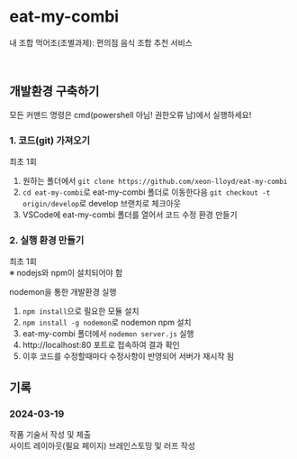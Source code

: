 # eat-my-combi
내 조합 먹어조(조별과제): 편의점 음식 조합 추천 서비스

<br>

## 개발환경 구축하기
모든 커맨드 명령은 cmd(powershell 아님! 권한오류 남)에서 실행하세요!  

### 1. 코드(git) 가져오기
최초 1회
1. 원하는 폴더에서 ```git clone https://github.com/xeon-lloyd/eat-my-combi```
2. ```cd eat-my-combi```로 eat-my-combi 폴더로 이동한다음 ```git checkout -t origin/develop```로 develop 브랜치로 체크아웃
3. VSCode에 eat-my-combi 폴더를 열어서 코드 수정 환경 만들기

### 2. 실행 환경 만들기
최초 1회  
※ nodejs와 npm이 설치되어야 함  

nodemon을 통한 개발환경 실행  
1. ```npm install```으로 필요한 모듈 설치
2. ```npm install -g nodemon```로 nodemon npm 설치
3. eat-my-combi 폴더에서 ```nodemon server.js``` 실행
4. http://localhost:80 포트로 접속하여 결과 확인
5. 이후 코드를 수정할때마다 수정사항이 반영되어 서버가 재시작 됨

## 기록
### 2024-03-19
작품 기술서 작성 및 제출  
사이트 레이아웃(필요 페이지) 브레인스토밍 및 러프 작성  
